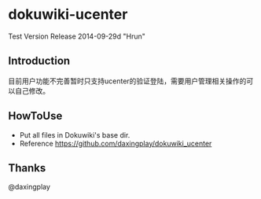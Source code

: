 # dokuwiki-ucenter
Test Version Release 2014-09-29d "Hrun"

 Introduction
--------------
目前用户功能不完善暂时只支持ucenter的验证登陆，需要用户管理相关操作的可以自己修改。

HowToUse
----------

- Put all files in Dokuwiki's base dir.
- Reference https://github.com/daxingplay/dokuwiki_ucenter

Thanks
----------
@daxingplay
